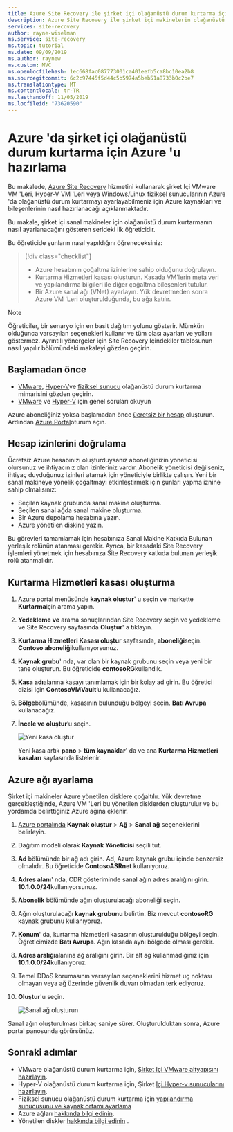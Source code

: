 ```yaml
---
title: Azure Site Recovery ile şirket içi olağanüstü durum kurtarma için Azure 'u hazırlama
description: Azure Site Recovery ile şirket içi makinelerin olağanüstü durum kurtarma işlemleri için Azure’ın nasıl hazırlanacağını öğrenin.
services: site-recovery
author: rayne-wiselman
ms.service: site-recovery
ms.topic: tutorial
ms.date: 09/09/2019
ms.author: raynew
ms.custom: MVC
ms.openlocfilehash: 1ec668fac087773001ca401eefb5ca8bc10ea2b8
ms.sourcegitcommit: 6c2c97445f5d44c5b5974a5beb51a8733b0c2be7
ms.translationtype: MT
ms.contentlocale: tr-TR
ms.lasthandoff: 11/05/2019
ms.locfileid: "73620590"
---
```

# <a name="prepare-azure-for-on-premises-disaster-recovery-to-azure"></a>Azure 'da şirket içi olağanüstü durum kurtarma için Azure 'u hazırlama

Bu makalede, [Azure Site Recovery](site-recovery-overview.md) hizmetini kullanarak şirket Içi VMware VM 'Leri, Hyper-V VM 'Leri veya Windows/Linux fiziksel sunucularının Azure 'da olağanüstü durum kurtarmayı ayarlayabilmeniz için Azure kaynakları ve bileşenlerinin nasıl hazırlanacağı açıklanmaktadır.

Bu makale, şirket içi sanal makineler için olağanüstü durum kurtarmanın nasıl ayarlanacağını gösteren serideki ilk öğreticidir. 


Bu öğreticide şunların nasıl yapıldığını öğreneceksiniz:

> [!div class="checklist"]
> * Azure hesabının çoğaltma izinlerine sahip olduğunu doğrulayın.
> * Kurtarma Hizmetleri kasası oluşturun. Kasada VM'lerin meta veri ve yapılandırma bilgileri ile diğer çoğaltma bileşenleri tutulur.
> * Bir Azure sanal ağı (VNet) ayarlayın. Yük devretmeden sonra Azure VM 'Leri oluşturulduğunda, bu ağa katılır.

> [!NOTE]
> Öğreticiler, bir senaryo için en basit dağıtım yolunu gösterir. Mümkün olduğunca varsayılan seçenekleri kullanır ve tüm olası ayarları ve yolları göstermez. Ayrıntılı yönergeler için Site Recovery Içindekiler tablosunun nasıl yapılır bölümündeki makaleyi gözden geçirin.

## <a name="before-you-start"></a>Başlamadan önce

- [VMware](vmware-azure-architecture.md), [Hyper-V](hyper-v-azure-architecture.md)ve [fiziksel sunucu](physical-azure-architecture.md) olağanüstü durum kurtarma mimarisini gözden geçirin.
- [VMware](vmware-azure-common-questions.md) ve [Hyper-V](hyper-v-azure-common-questions.md) için genel soruları okuyun

Azure aboneliğiniz yoksa başlamadan önce [ücretsiz bir hesap](https://azure.microsoft.com/pricing/free-trial/) oluşturun. Ardından [Azure Portal](https://portal.azure.com)oturum açın.


## <a name="verify-account-permissions"></a>Hesap izinlerini doğrulama

Ücretsiz Azure hesabınızı oluşturduysanız aboneliğinizin yöneticisi olursunuz ve ihtiyacınız olan izinleriniz vardır. Abonelik yöneticisi değilseniz, ihtiyaç duyduğunuz izinleri atamak için yöneticiyle birlikte çalışın. Yeni bir sanal makineye yönelik çoğaltmayı etkinleştirmek için şunları yapma iznine sahip olmalısınız:

- Seçilen kaynak grubunda sanal makine oluşturma.
- Seçilen sanal ağda sanal makine oluşturma.
- Bir Azure depolama hesabına yazın.
- Azure yönetilen diskine yazın.

Bu görevleri tamamlamak için hesabınıza Sanal Makine Katkıda Bulunan yerleşik rolünün atanması gerekir. Ayrıca, bir kasadaki Site Recovery işlemleri yönetmek için hesabınıza Site Recovery katkıda bulunan yerleşik rolü atanmalıdır.


## <a name="create-a-recovery-services-vault"></a>Kurtarma Hizmetleri kasası oluşturma

1. Azure portal menüsünde **kaynak oluştur**' u seçin ve markette **Kurtarma**için arama yapın.
2. **Yedekleme ve** arama sonuçlarından Site Recovery seçin ve yedekleme ve Site Recovery sayfasında **Oluştur**' a tıklayın. 
3. **Kurtarma Hizmetleri Kasası oluştur** sayfasında, **aboneliği**seçin. **Contoso aboneliği**kullanıyorsunuz.
4. **Kaynak grubu**' nda, var olan bir kaynak grubunu seçin veya yeni bir tane oluşturun. Bu öğreticide **contosoRG**kullandık.
5. **Kasa adı**alanına kasayı tanımlamak için bir kolay ad girin. Bu öğretici dizisi için **ContosoVMVault**’u kullanacağız.
6. **Bölge**bölümünde, kasasının bulunduğu bölgeyi seçin. **Batı Avrupa** kullanacağız.
7. **İncele ve oluştur**’u seçin.

   ![Yeni kasa oluştur](./media/tutorial-prepare-azure/new-vault-settings.png)

   Yeni kasa artık **pano** > **tüm kaynaklar**' da ve ana **Kurtarma Hizmetleri kasaları** sayfasında listelenir.

## <a name="set-up-an-azure-network"></a>Azure ağı ayarlama

Şirket içi makineler Azure yönetilen disklere çoğaltılır. Yük devretme gerçekleştiğinde, Azure VM 'Leri bu yönetilen disklerden oluşturulur ve bu yordamda belirttiğiniz Azure ağına eklenir.

1. [Azure portalında](https://portal.azure.com) **Kaynak oluştur** > **Ağ** > **Sanal ağ** seçeneklerini belirleyin.
2. Dağıtım modeli olarak **Kaynak Yöneticisi** seçili tut.
3. **Ad** bölümünde bir ağ adı girin. Ad, Azure kaynak grubu içinde benzersiz olmalıdır. Bu öğreticide **ContosoASRnet** kullanıyoruz.
4. **Adres alanı**' nda, CDR gösteriminde sanal ağın adres aralığını girin. **10.1.0.0/24**kullanıyorsunuz.
5. **Abonelik** bölümünde ağın oluşturulacağı aboneliği seçin.
6. Ağın oluşturulacağı **kaynak grubunu** belirtin. Biz mevcut **contosoRG** kaynak grubunu kullanıyoruz.
7. **Konum**' da, kurtarma hizmetleri kasasının oluşturulduğu bölgeyi seçin. Öğreticimizde **Batı Avrupa**. Ağın kasada aynı bölgede olması gerekir.
8. **Adres aralığı**alanına ağ aralığını girin. Bir alt ağ kullanmadığınız için **10.1.0.0/24**kullanıyoruz.
9. Temel DDoS korumasının varsayılan seçeneklerini hizmet uç noktası olmayan veya ağ üzerinde güvenlik duvarı olmadan terk ediyoruz.
9. **Oluştur**'u seçin.

   ![Sanal ağ oluşturun](media/tutorial-prepare-azure/create-network.png)

Sanal ağın oluşturulması birkaç saniye sürer. Oluşturulduktan sonra, Azure portal panosunda görürsünüz.




## <a name="next-steps"></a>Sonraki adımlar

- VMware olağanüstü durum kurtarma için, [Şirket Içi VMware altyapısını hazırlayın](tutorial-prepare-on-premises-vmware.md).
- Hyper-V olağanüstü durum kurtarma için, Şirket [Içi Hyper-v sunucularını hazırlayın](hyper-v-prepare-on-premises-tutorial.md).
- Fiziksel sunucu olağanüstü durum kurtarma için [yapılandırma sunucusunu ve kaynak ortamı ayarlama](physical-azure-disaster-recovery.md)
- Azure ağları [hakkında bilgi edinin](https://docs.microsoft.com/azure/virtual-network/virtual-networks-overview).
- Yönetilen diskler [hakkında bilgi edinin](https://docs.microsoft.com/azure/virtual-machines/windows/managed-disks-overview) .
